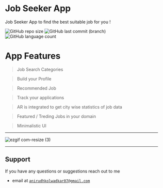 # Job Seeker App

Job Seeker App to find the best suitable job for you !

![GitHub repo size](https://img.shields.io/github/repo-size/Anirudhk07/Job-Seeker-App?color=Green)
![GitHub last commit (branch)](https://img.shields.io/github/last-commit/Anirudhk07/Job-Seeker-App/master?color=blue&logo=Github)
![GitHub language count](https://img.shields.io/github/languages/count/Anirudhk07/Job-Seeker-App?color=orange)

# App Features

> Job Search Categories

> Build your Profile 

> Recommended Job

> Track your applications

> AR is integrated to get city wise statistics of job data

> Featured / Treding Jobs in your domain

> Minimalistic UI

---

![ezgif com-resize (3)](https://user-images.githubusercontent.com/46351318/84257928-bcf3d680-ab33-11ea-9c8a-9e3cf040df9a.gif)

---


## Support 

If you have any questions or suggestions reach out to me 

- email at <a href="http://fvcproductions.com" target="_blank">`anirudhkolwadkar07@gmail.com`</a>
